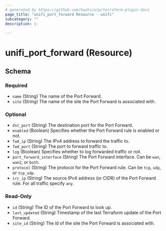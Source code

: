 ```yaml
---
# generated by https://github.com/hashicorp/terraform-plugin-docs
page_title: "unifi_port_forward Resource - unifi"
subcategory: ""
description: |-
  
---
```


# unifi_port_forward (Resource)





<!-- schema generated by tfplugindocs -->
## Schema

### Required

- `name` (String) The name of the Port Forward.
- `site` (String) The name of the site the Port Forward is associated with.

### Optional

- `dst_port` (String) The destination port for the Port Forward.
- `enabled` (Boolean) Specifies whether the Port Forward rule is enabled or not.
- `fwd_ip` (String) The IPv4 address to forward the traffic to.
- `fwd_port` (String) The port to forward traffic to.
- `log` (Boolean) Specifies whether to log forwarded traffic or not.
- `port_forward_interface` (String) The Port Forward interface. Can be `wan`, `wan2`, or `both`.
- `protocol` (String) The protocol for the Port Forward rule. Can be `tcp`, `udp`, or `tcp_udp`.
- `src_ip` (String) The source IPv4 address (or CIDR) of the Port Forward rule. For all traffic specify `any`.

### Read-Only

- `id` (String) The ID of the Port Forward to look up.
- `last_updated` (String) Timestamp of the last Terraform update of the Port Forward.
- `site_id` (String) The id of the site the Port Forward is associated with.
